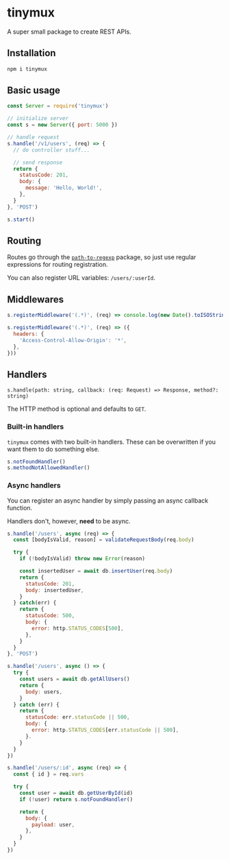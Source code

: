 # tinymux

A super small package to create REST APIs.

## Installation

```sh
npm i tinymux
```

## Basic usage

```js
const Server = require('tinymux')

// initialize server
const s = new Server({ port: 5000 })

// handle request
s.handle('/v1/users', (req) => {
  // do controller stuff...

  // send response
  return {
    statusCode: 201,
    body: {
      message: 'Hello, World!',
    },
  }
}, 'POST')

s.start()
```

## Routing

Routes go through the [`path-to-regexp`](https://www.npmjs.com/package/path-to-regexp) package, so just use regular expressions for routing registration.

You can also register URL variables: `/users/:userId`.

## Middlewares

```js
s.registerMiddleware('(.*)', (req) => console.log(new Date().toISOString(), req.method, req.url))

s.registerMiddleware('(.*)', (req) => ({
  headers: {
    'Access-Control-Allow-Origin': '*',
  },
}))
```

## Handlers

`s.handle(path: string, callback: (req: Request) => Response, method?: string)`

The HTTP method is optional and defaults to `GET`.

### Built-in handlers

`tinymux` comes with two built-in handlers. These can be overwritten if you want them to do something else.

```js
s.notFoundHandler()
s.methodNotAllowedHandler()
```

### Async handlers

You can register an async handler by simply passing an async callback function.

Handlers don't, however, **need** to be async.

```js
s.handle('/users', async (req) => {
  const [bodyIsValid, reason] = validateRequestBody(req.body)

  try {
    if (!bodyIsValid) throw new Error(reason)

    const insertedUser = await db.insertUser(req.body)
    return {
      statusCode: 201,
      body: insertedUser,
    }
  } catch(err) {
    return {
      statusCode: 500,
      body: {
        error: http.STATUS_CODES[500],
      },
    }
  }
}, 'POST')

s.handle('/users', async () => {
  try {
    const users = await db.getAllUsers()
    return {
      body: users,
    }
  } catch (err) {
    return {
      statusCode: err.statusCode || 500,
      body: {
        error: http.STATUS_CODES[err.statusCode || 500],
      }.
    }
  }
})

s.handle('/users/:id', async (req) => {
  const { id } = req.vars

  try {
    const user = await db.getUserById(id)
    if (!user) return s.notFoundHandler()

    return {
      body: {
        payload: user,
      },
    }
  }
})
```
